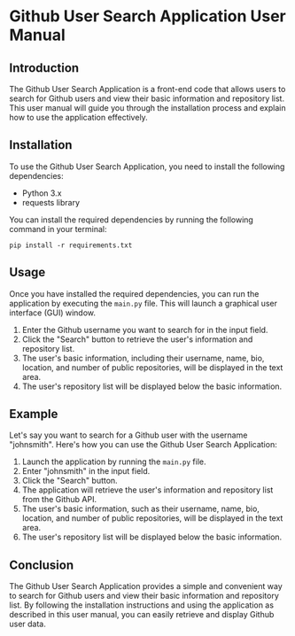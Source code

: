 # Github User Search Application User Manual

## Introduction

The Github User Search Application is a front-end code that allows users to search for Github users and view their basic information and repository list. This user manual will guide you through the installation process and explain how to use the application effectively.

## Installation

To use the Github User Search Application, you need to install the following dependencies:

- Python 3.x
- requests library

You can install the required dependencies by running the following command in your terminal:

```
pip install -r requirements.txt
```

## Usage

Once you have installed the required dependencies, you can run the application by executing the `main.py` file. This will launch a graphical user interface (GUI) window.

1. Enter the Github username you want to search for in the input field.
2. Click the "Search" button to retrieve the user's information and repository list.
3. The user's basic information, including their username, name, bio, location, and number of public repositories, will be displayed in the text area.
4. The user's repository list will be displayed below the basic information.

## Example

Let's say you want to search for a Github user with the username "johnsmith". Here's how you can use the Github User Search Application:

1. Launch the application by running the `main.py` file.
2. Enter "johnsmith" in the input field.
3. Click the "Search" button.
4. The application will retrieve the user's information and repository list from the Github API.
5. The user's basic information, such as their username, name, bio, location, and number of public repositories, will be displayed in the text area.
6. The user's repository list will be displayed below the basic information.

## Conclusion

The Github User Search Application provides a simple and convenient way to search for Github users and view their basic information and repository list. By following the installation instructions and using the application as described in this user manual, you can easily retrieve and display Github user data.